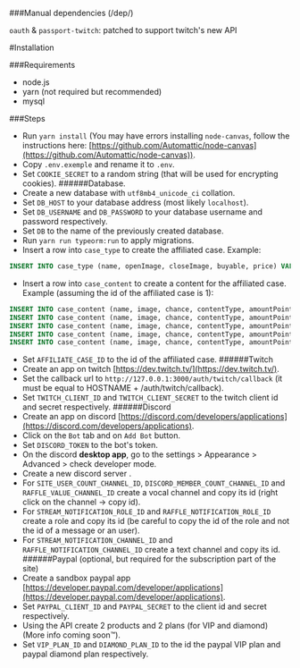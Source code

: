 ###Manual dependencies (/dep/)

`oauth` & `passport-twitch`: patched to support twitch's new API  

#Installation

###Requirements
* node.js
* yarn (not required but recommended)
* mysql

###Steps
* Run `yarn install` (You may have errors installing `node-canvas`, follow the instructions here: [https://github.com/Automattic/node-canvas](https://github.com/Automattic/node-canvas)).
* Copy `.env.exemple` and rename it to `.env`.
* Set `COOKIE_SECRET` to a random string (that will be used for encrypting cookies).
######Database.
* Create a new database with `utf8mb4_unicode_ci` collation.
* Set `DB_HOST` to your database address (most likely `localhost`).
* Set `DB_USERNAME` and `DB_PASSWORD` to your database username and password respectively.
* Set `DB` to the name of the previously created database.
* Run `yarn run typeorm:run` to apply migrations.
* Insert a row into `case_type` to create the affiliated case. Example: 
```SQL
INSERT INTO case_type (name, openImage, closeImage, buyable, price) VALUES ('affiliate', '/img/case/affiliate/open.png', '/img/case/affiliate/close.png', FALSE, 100);
```
* Insert a row into `case_content` to create a content for the affiliated case. Example (assuming the id of the affiliated case is 1):
```SQL
INSERT INTO case_content (name, image, chance, contentType, amountPoints, amountMeteores, caseTypeId) VALUES ('100', '/img/case/coin1.png', 200, 'points_and_meteores', 100, 0, 1);
INSERT INTO case_content (name, image, chance, contentType, amountPoints, amountMeteores, caseTypeId) VALUES ('500', '/img/case/coin2.png', 200, 'points_and_meteores', 500, 0, 1);
INSERT INTO case_content (name, image, chance, contentType, amountPoints, amountMeteores, caseTypeId) VALUES ('1000', '/img/case/coin3.png', 200, 'points_and_meteores', 1000, 0, 1);
INSERT INTO case_content (name, image, chance, contentType, amountPoints, amountMeteores, caseTypeId) VALUES ('2000', '/img/case/coin4.png', 200, 'points_and_meteores', 2000, 0, 1);
INSERT INTO case_content (name, image, chance, contentType, amountPoints, amountMeteores, caseTypeId) VALUES ('Clé steam', '/img/case/coin4.png', 200, 'steam_key', 0, 0, 1);
```
* Set `AFFILIATE_CASE_ID` to the id of the affiliated case.
######Twitch
* Create an app on twitch [https://dev.twitch.tv/](https://dev.twitch.tv/).
* Set the callback url to `http://127.0.0.1:3000/auth/twitch/callback` (it must be equal to HOSTNAME + /auth/twitch/callback).
* Set `TWITCH_CLIENT_ID` and `TWITCH_CLIENT_SECRET` to the twitch client id and secret respectively.
######Discord
* Create an app on discord [https://discord.com/developers/applications](https://discord.com/developers/applications).
* Click on the `Bot` tab and on `Add Bot` button.
* Set `DISCORD_TOKEN` to the bot's token.
* On the discord **desktop app**, go to the settings > Appearance > Advanced > check developer mode.
* Create a new discord server .
* For `SITE_USER_COUNT_CHANNEL_ID`, `DISCORD_MEMBER_COUNT_CHANNEL_ID` and `RAFFLE_VALUE_CHANNEL_ID` create a vocal channel and copy its id (right click on the channel -> copy id).
* For `STREAM_NOTIFICATION_ROLE_ID` and `RAFFLE_NOTIFICATION_ROLE_ID` create a role and copy its id  (be careful to copy the id of the role and not the id of a message or an user).
* For `STREAM_NOTIFICATION_CHANNEL_ID` and `RAFFLE_NOTIFICATION_CHANNEL_ID` create a text channel and copy its id.
######Paypal (optional, but required for the subscription part of the site)
* Create a sandbox paypal app [https://developer.paypal.com/developer/applications](https://developer.paypal.com/developer/applications).
* Set `PAYPAL_CLIENT_ID` and `PAYPAL_SECRET` to the client id and secret respectively.
* Using the API create 2 products and 2 plans (for VIP and diamond) (More info coming soon™). 
* Set `VIP_PLAN_ID` and `DIAMOND_PLAN_ID` to the id the paypal VIP plan and paypal diamond plan respectively.
       
     


